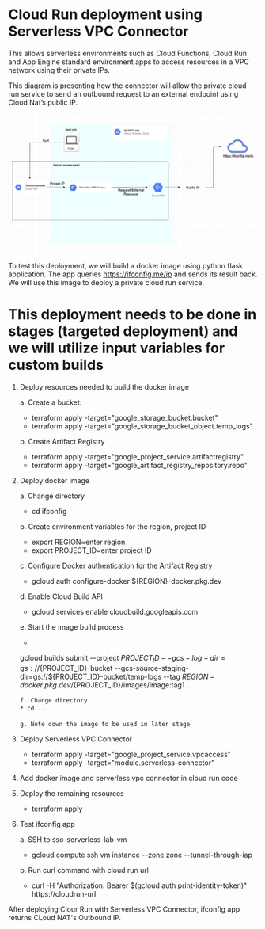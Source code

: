 # Cloud Run deployment using Serverless VPC Connector
This allows serverless environments such as Cloud Functions, Cloud Run and App Engine standard environment apps to access resources in a VPC network using their private IPs.

This diagram is presenting how the connector will allow the private cloud run service to send an outbound request to an external endpoint using Cloud Nat’s public IP.


![img](serverless-vpc-diagram.png)

To test this deployment, we will build a docker image using python flask application. The app queries https://ifconfig.me/ip and sends its result back. We will use this image to deploy a private cloud run service.

# This deployment needs to be done in stages (targeted deployment) and we will utilize input variables for custom builds
1. Deploy resources needed to build the docker image
   
   a. Create a bucket: 
    * terraform apply -target="google_storage_bucket.bucket"
    * terraform apply -target="google_storage_bucket_object.temp_logs"
    
   b. Create Artifact Registry
    * terraform apply -target="google_project_service.artifactregistry"
    * terraform apply -target="google_artifact_registry_repository.repo"

2. Deploy docker image 

    a. Change directory
    * cd ifconfig

    b. Create environment variables for the region, project ID
    * export REGION=enter region
    * export PROJECT_ID=enter project ID

    c. Configure Docker authentication for the Artifact Registry
    * gcloud auth configure-docker ${REGION}-docker.pkg.dev

    d. Enable Cloud Build API
    * gcloud services enable cloudbuild.googleapis.com

    e. Start the image build process
    * ```
    gcloud builds submit --project ${PROJECT_ID} --gcs-log-dir=gs://${PROJECT_ID}-bucket --gcs-source-staging-dir=gs://${PROJECT_ID}-bucket/temp-logs --tag ${REGION}-docker.pkg.dev/${PROJECT_ID}/images/image:tag1 . 
    ```
    f. Change directory
    * cd ..

    g. Note down the image to be used in later stage

3. Deploy Serverless VPC Connector
    * terraform apply -target="google_project_service.vpcaccess"
    * terraform apply -target="module.serverless-connector"

4. Add docker image and serverless vpc connector in cloud run code

5. Deploy the remaining resources
    * terraform apply

6. Test ifconfig app

    a. SSH to sso-serverless-lab-vm
    * gcloud compute ssh vm instance --zone zone --tunnel-through-iap

    b. Run curl command with cloud run url
    * curl -H "Authorization: Bearer $(gcloud auth print-identity-token)" https://cloudrun-url

After deploying Clour Run with Serverless VPC Connector, ifconfig app returns CLoud NAT's Outbound IP. 